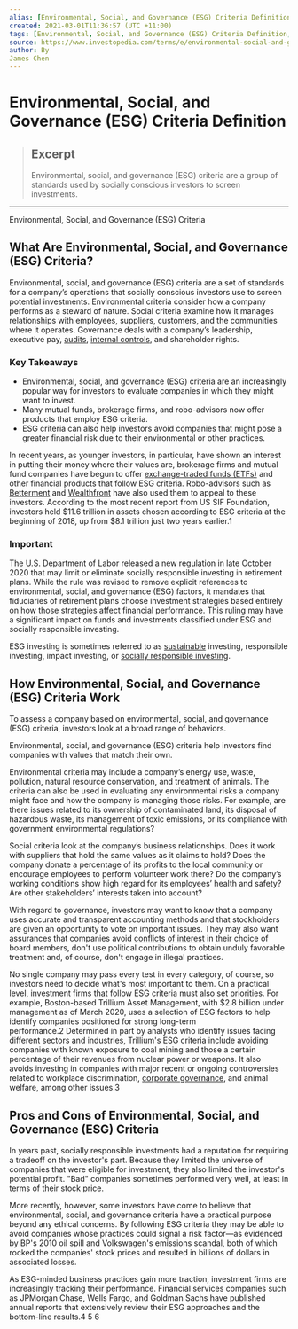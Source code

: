 ```yaml
---
alias: [Environmental, Social, and Governance (ESG) Criteria Definition]
created: 2021-03-01T11:36:57 (UTC +11:00)
tags: [Environmental, Social, and Governance (ESG) Criteria Definition, Environmental, Social, and Governance (ESG) Criteria]
source: https://www.investopedia.com/terms/e/environmental-social-and-governance-esg-criteria.asp
author: By
James Chen
---
```


# Environmental, Social, and Governance (ESG) Criteria Definition

> ## Excerpt
> Environmental, social, and governance (ESG) criteria are a group of standards used by socially conscious investors to screen investments.

---

Environmental, Social, and Governance (ESG) Criteria
## What Are Environmental, Social, and Governance (ESG) Criteria?

Environmental, social, and governance (ESG) criteria are a set of standards for a company’s operations that socially conscious investors use to screen potential investments. Environmental criteria consider how a company performs as a steward of nature. Social criteria examine how it manages relationships with employees, suppliers, customers, and the communities where it operates. Governance deals with a company’s leadership, executive pay, [audits](https://www.investopedia.com/terms/a/audit.asp), [internal controls](https://www.investopedia.com/terms/i/internalcontrols.asp), and shareholder rights.

### Key Takeaways

-   Environmental, social, and governance (ESG) criteria are an increasingly popular way for investors to evaluate companies in which they might want to invest.
-   Many mutual funds, brokerage firms, and robo-advisors now offer products that employ ESG criteria.
-   ESG criteria can also help investors avoid companies that might pose a greater financial risk due to their environmental or other practices.

In recent years, as younger investors, in particular, have shown an interest in putting their money where their values are, brokerage firms and mutual fund companies have begun to offer [exchange-traded funds (ETFs)](https://www.investopedia.com/terms/e/etf.asp) and other financial products that follow ESG criteria. Robo-advisors such as [Betterment](https://www.investopedia.com/betterment-review-4587887) and [Wealthfront](https://www.investopedia.com/wealthfront-review-4587933) have also used them to appeal to these investors. According to the most recent report from US SIF Foundation, investors held $11.6 trillion in assets chosen according to ESG criteria at the beginning of 2018, up from $8.1 trillion just two years earlier.1

### Important

The U.S. Department of Labor released a new regulation in late October 2020 that may limit or eliminate socially responsible investing in retirement plans. While the rule was revised to remove explicit references to environmental, social, and governance (ESG) factors, it mandates that fiduciaries of retirement plans choose investment strategies based entirely on how those strategies affect financial performance. This ruling may have a significant impact on funds and investments classified under ESG and socially responsible investing.

ESG investing is sometimes referred to as [sustainable](https://www.investopedia.com/terms/s/sustainability.asp) investing, responsible investing, impact investing, or [socially responsible investing](https://www.investopedia.com/terms/s/sri.asp).

## How Environmental, Social, and Governance (ESG) Criteria Work

To assess a company based on environmental, social, and governance (ESG) criteria, investors look at a broad range of behaviors.

Environmental, social, and governance (ESG) criteria help investors find companies with values that match their own.

Environmental criteria may include a company’s energy use, waste, pollution, natural resource conservation, and treatment of animals. The criteria can also be used in evaluating any environmental risks a company might face and how the company is managing those risks. For example, are there issues related to its ownership of contaminated land, its disposal of hazardous waste, its management of toxic emissions, or its compliance with government environmental regulations?

Social criteria look at the company’s business relationships. Does it work with suppliers that hold the same values as it claims to hold? Does the company donate a percentage of its profits to the local community or encourage employees to perform volunteer work there? Do the company’s working conditions show high regard for its employees’ health and safety? Are other stakeholders’ interests taken into account?

With regard to governance, investors may want to know that a company uses accurate and transparent accounting methods and that stockholders are given an opportunity to vote on important issues. They may also want assurances that companies avoid [conflicts of interest](https://www.investopedia.com/terms/c/conflict-of-interest.asp) in their choice of board members, don't use political contributions to obtain unduly favorable treatment and, of course, don't engage in illegal practices.

No single company may pass every test in every category, of course, so investors need to decide what's most important to them. On a practical level, investment firms that follow ESG criteria must also set priorities. For example, Boston-based Trillium Asset Management, with $2.8 billion under management as of March 2020, uses a selection of ESG factors to help identify companies positioned for strong long-term performance.2 Determined in part by analysts who identify issues facing different sectors and industries, Trillium's ESG criteria include avoiding companies with known exposure to coal mining and those a certain percentage of their revenues from nuclear power or weapons. It also avoids investing in companies with major recent or ongoing controversies related to workplace discrimination, [corporate governance](https://www.investopedia.com/terms/c/corporategovernance.asp), and animal welfare, among other issues.3

## Pros and Cons of Environmental, Social, and Governance (ESG) Criteria

In years past, socially responsible investments had a reputation for requiring a tradeoff on the investor's part. Because they limited the universe of companies that were eligible for investment, they also limited the investor's potential profit. "Bad" companies sometimes performed very well, at least in terms of their stock price.

More recently, however, some investors have come to believe that environmental, social, and governance criteria have a practical purpose beyond any ethical concerns. By following ESG criteria they may be able to avoid companies whose practices could signal a risk factor—as evidenced by BP's 2010 oil spill and Volkswagen's emissions scandal, both of which rocked the companies' stock prices and resulted in billions of dollars in associated losses.

As ESG-minded business practices gain more traction, investment firms are increasingly tracking their performance. Financial services companies such as JPMorgan Chase, Wells Fargo, and Goldman Sachs have published annual reports that extensively review their ESG approaches and the bottom-line results.4 5 6
